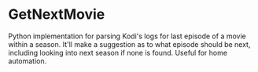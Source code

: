 # GetNextMovie

Python implementation for parsing Kodi's logs for last episode of a movie within a season.
It'll make a suggestion as to what episode should be next, including looking into next
season if none is found. Useful for home automation.

